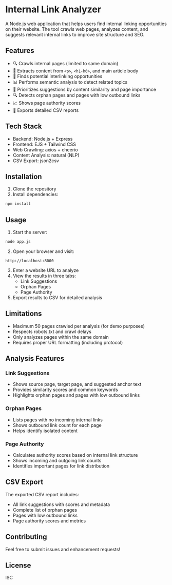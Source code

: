 # Internal Link Analyzer

A Node.js web application that helps users find internal linking opportunities on their website. The tool crawls web pages, analyzes content, and suggests relevant internal links to improve site structure and SEO.

## Features

- 🔍 Crawls internal pages (limited to same domain)
- 📝 Extracts content from `<p>`, `<h1-h6>`, and main article body
- 🔗 Finds potential interlinking opportunities
- 📊 Performs semantic analysis to detect related topics
- 🎯 Prioritizes suggestions by content similarity and page importance
- 🔍 Detects orphan pages and pages with low outbound links
- 📈 Shows page authority scores
- 📑 Exports detailed CSV reports

## Tech Stack

- Backend: Node.js + Express
- Frontend: EJS + Tailwind CSS
- Web Crawling: axios + cheerio
- Content Analysis: natural (NLP)
- CSV Export: json2csv

## Installation

1. Clone the repository
2. Install dependencies:
```bash
npm install
```

## Usage

1. Start the server:
```bash
node app.js
```

2. Open your browser and visit:
```
http://localhost:8000
```

3. Enter a website URL to analyze
4. View the results in three tabs:
   - Link Suggestions
   - Orphan Pages
   - Page Authority
5. Export results to CSV for detailed analysis

## Limitations

- Maximum 50 pages crawled per analysis (for demo purposes)
- Respects robots.txt and crawl delays
- Only analyzes pages within the same domain
- Requires proper URL formatting (including protocol)

## Analysis Features

### Link Suggestions
- Shows source page, target page, and suggested anchor text
- Provides similarity scores and common keywords
- Highlights orphan pages and pages with low outbound links

### Orphan Pages
- Lists pages with no incoming internal links
- Shows outbound link count for each page
- Helps identify isolated content

### Page Authority
- Calculates authority scores based on internal link structure
- Shows incoming and outgoing link counts
- Identifies important pages for link distribution

## CSV Export

The exported CSV report includes:
- All link suggestions with scores and metadata
- Complete list of orphan pages
- Pages with low outbound links
- Page authority scores and metrics

## Contributing

Feel free to submit issues and enhancement requests!

## License

ISC
